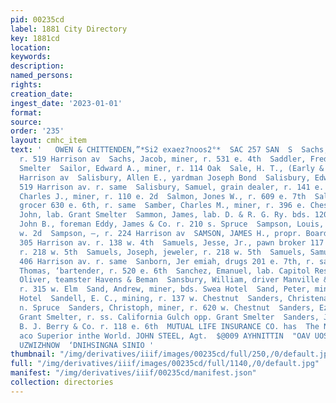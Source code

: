 ```yaml
---
pid: 00235cd
label: 1881 City Directory
key: 1881cd
location: 
keywords: 
description: 
named_persons: 
rights: 
creation_date: 
ingest_date: '2023-01-01'
format: 
source: 
order: '235'
layout: cmhc_item
text: '   OWEN & CHITTENDEN,”*Si2 exaez?noos2°*  SAC 257 SAN  S  Sachs, Dora Mrs.,
  r. 519 Harrison av  Sachs, Jacob, miner, r. 531 e. 4th  Saddler, Fred, lab. La Plata
  Smelter  Sailor, Edward A., miner, r. 114 Oak  Sale, H. T., (Early & Sale) r. 309
  Harrison av  Salisbury, Allen E., yardman Joseph Bond  Salisbury, Edward L., lawyer
  519 Harrison av. r. same  Salisbury, Samuel, grain dealer, r. 141 e. 8th  Salmon,
  Charles J., miner, r. 110 e. 2d  Salmon, Jones W., r. 609 e. 7th  Saltzman, A. C.,
  grocer 630 e. 6th, r. same  Samber, Charles M., miner, r. 396 e. Chestnut  Sammon,
  John, lab. Grant Smelter  Sammon, James, lab. D. & R. G. Ry. bds. 1201 n. Poplar  Sampson,
  John B., foreman Eddy, James & Co. r. 210 s. Spruce  Sampson, Louis, miner, r. 181
  w. 2d  Sampson, —, r. 224 Harrison av  SAMSON, JAMES H., propr. Board-of Trade,
  305 Harrison av. r. 138 w. 4th  Samuels, Jesse, Jr., pawn broker 117 Harrison av.
  r. 218 w. 5th  Samuels, Joseph, jeweler, r. 218 w. 5th  Samuels, Samuel, cigars
  406 Harrison av. r. same  Sanborn, Jer emiah, drugs 201 e. 7th, r. same  Sanborn,
  Thomas, ‘bartender, r. 520 e. 6th  Sanchez, Emanuel, lab. Capitol Restaurant  Sancomb,
  Oliver, teamster Havens & Beman  Sansbury, William, driver Manville & McCarthy,
  r. 315 w. Elm  Sand, Andrew, miner, bds. Swea Hotel  Sand, Peter, miner, bds. Swea
  Hotel  Sandell, E. C., mining, r. 137 w. Chestnut  Sanders, Christena Miss, r. 309
  n. Spruce  Sanders, Christoph, miner, r. 620 w. Chestnut  Sanders, Ezra, sampler
  Grant Smelter, r. ss. California Gulch opp. Grant Smelter  Sanders, John, sausagemkr
  B. J. Berry & Co. r. 118 e. 6th  MUTUAL LIFE INSURANCE CO. has  The N orthwestern
  aco Superior inthe World. JOHN STEEL, Agt.  $@009 AYHNITTIN  "OAV UOSEIIBY [Ze “soug
  UZWIZHNOW  ‘DNIHSINGNA SINIO '
thumbnail: "/img/derivatives/iiif/images/00235cd/full/250,/0/default.jpg"
full: "/img/derivatives/iiif/images/00235cd/full/1140,/0/default.jpg"
manifest: "/img/derivatives/iiif/00235cd/manifest.json"
collection: directories
---
```

